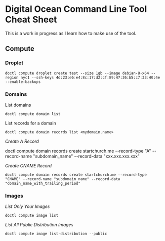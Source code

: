 # Digital Ocean Command Line Tool Cheat Sheet
This is a work in progress as I learn how to make use of the tool.

## Compute

### Droplet

`doctl compute droplet create test --size 1gb --image debian-8-x64 --region nyc1 --ssh-keys 4d:23:e6:e4:8c:17:d2:cf:89:47:36:b5:c7:33:40:4e --enable-backups`

### Domains

List domains

`doctl compute domain list`

List records for a domain

`doctl compute domain records list <mydomain.name>`

*Create A Record*

doctl compute domain records create startchurch.me --record-type "A" --record-name "subdomain_name" --record-data "xxx.xxx.xxx.xxx"

*Create CNAME Record*

`doctl compute domain records create startchurch.me --record-type "CNAME" --record-name "subdomain_name" --record-data "domain_name_with_trailing_period"`

### Images

*List Only Your Images*

`doctl compute image list`

*List All Public Distribution Images*

`doctl compute image list-distribution --public`
